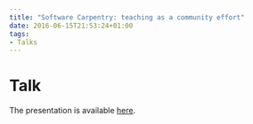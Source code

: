 ```yaml
---
title: "Software Carpentry: teaching as a community effort"
date: 2016-06-15T21:53:24+01:00
tags:
- Talks
---
```


# Talk

The presentation is available
[here](https://rawgit.com/btel/2016-06-15-scikit-learn-day-paris/master/slides.html).
